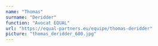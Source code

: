 ```yaml
---
name: "Thomas"
surname: "Deridder"
function: "Avocat EQUAL"
url: "https://equal-partners.eu/equipe/thomas-deridder"
picture: "thomas_deridder_600.jpg"
---
```

